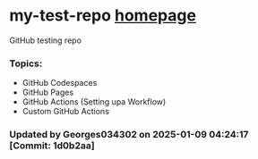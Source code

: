 # my-test-repo <a href="https://georges034302.github.io/my-test-repo/"> homepage</a>

GitHub testing repo 

### Topics:
* GitHub Codespaces
* GitHub Pages
* GitHub Actions (Setting upa Workflow)
* Custom GitHub Actions


### Updated by Georges034302 on 2025-01-09 04:24:17 [Commit: 1d0b2aa]
